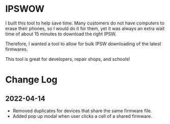 # IPSWOW

I built this tool to help save time. Many customers do not have computers to erase their phones, so I would do it for them, yet it was always an extra wait time of about 15 minutes to download the right IPSW.

Therefore, I wanted a tool to allow for bulk IPSW downloading of the latest firmwares.

This tool is great for developers, repair shops, and schools!




# Change Log

## 2022-04-14
  
- Removed duplicates for devices that share the same firmware file. 
- Added pop up modal when user clicks a cell of a shared firmware. 
